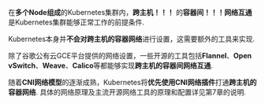 
<!-- @import "[TOC]" {cmd="toc" depthFrom=1 depthTo=6 orderedList=false} -->

<!-- code_chunk_output -->



<!-- /code_chunk_output -->

在**多个Node组成**的Kubernetes集群内，**跨主机！！！** 的**容器间！！！网络互通**是Kubernetes集群能够正常工作的前提条件. 

Kubernetes本身并**不会对跨主机的容器网络**进行设置，这需要额外的工具来实现. 

除了谷歌公有云GCE平台提供的网络设置，一些开源的工具包括**Flannel**、**Open vSwitch**、**Weave**、**Calico**等都能够实现**跨主机的容器间网络互通**. 

随着**CNI网络模型**的逐渐成熟，Kubernetes将**优先使用CNI网络插件**打通**跨主机的容器网络**. 具体的网络原理及主流开源网络工具的原理和配置详见第7章的说明. 